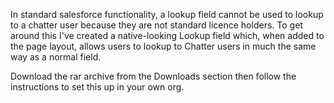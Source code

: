 In standard salesforce functionality, a lookup field cannot be used to lookup to a chatter user because they are not standard licence holders.  To get around this I've created a native-looking Lookup field which, when added to the page layout, allows users to lookup to Chatter users in much the same way as a normal field.

Download the rar archive from the Downloads section then follow the instructions to set this up in your own org.